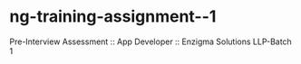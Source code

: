 # ng-training-assignment--1
Pre-Interview Assessment :: App Developer :: Enzigma Solutions LLP-Batch 1
